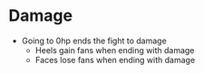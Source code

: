 # Damage
- Going to 0hp ends the fight to damage
	- Heels gain fans when ending with damage
	- Faces lose fans when ending with damage
